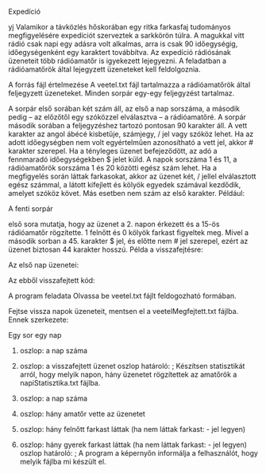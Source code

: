 Expedíció

yj
Valamikor a távközlés hőskorában egy ritka farkasfaj tudományos megfigyelésére expedíciót szerveztek a sarkkörön túlra. A magukkal vitt rádió csak napi egy adásra volt alkalmas, arra is csak 90 időegységig, időegységenként egy karaktert továbbítva. Az expedíció rádiósának üzeneteit több rádióamatőr is igyekezett lejegyezni. A feladatban a rádióamatőrök által lejegyzett üzeneteket kell feldolgoznia.

A forrás fájl értelmezése
A veetel.txt fájl tartalmazza a rádióamatőrök által feljegyzett üzeneteket. Minden sorpár egy-egy feljegyzést tartalmaz.

A sorpár első sorában két szám áll, az első a nap sorszáma, a második pedig – az előzőtől egy szóközzel elválasztva – a rádióamatőré.
A sorpár második sorában a feljegyzéshez tartozó pontosan 90 karakter áll. A vett karakter az angol ábécé kisbetűje, számjegy, / jel vagy szóköz lehet. Ha az adott időegységben nem volt egyértelműen azonosítható a vett jel, akkor # karakter szerepel. Ha a tényleges üzenet befejeződött, az adó a fennmaradó időegységekben $ jelet küld.
A napok sorszáma 1 és 11, a rádióamatőrök sorszáma 1 és 20 közötti egész szám lehet.
Ha a megfigyelés során láttak farkasokat, akkor az üzenet két, / jellel elválasztott egész számmal, a látott kifejlett és kölyök egyedek számával kezdődik, amelyet szóköz követ. Más esetben nem szám az első karakter. Például:

A fenti sorpár

első sora mutatja, hogy az üzenet a 2. napon érkezett és a 15-ös rádióamatőr rögzítette.
1 felnőtt és 0 kölyök farkast figyeltek meg. Mivel a második sorban a 45. karakter $ jel, és előtte nem # jel szerepel, ezért az üzenet biztosan 44 karakter hosszú.
Példa a visszafejtésre:

Az első nap üzenetei: 

Az ebből visszafejtett kód: 

A program feladata
Olvassa be veetel.txt fájlt feldogozható formában.

Fejtse vissza napok üzeneteit, mentsen el a veetelMegfejtett.txt fájlba. Ennek szerkezete:

Egy sor egy nap
1. oszlop: a nap száma
2. oszlop: a visszafejtett üzenet
oszlop határoló: ;
Készítsen statisztikát arról, hogy melyik napon, hány üzenetet rögzítettek az amatőrök a napiStatisztika.txt fájlba.

1. oszlop: a nap száma
2. oszlop: hány amatőr vette az üzenetet
3. oszlop: hány felnőtt farkast láttak (ha nem láttak farkast: - jel legyen)
4. oszlop: hány gyerek farkast láttak (ha nem láttak farkast: - jel legyen)
oszlop határoló: ;
A program a képernyőn informálja a felhasználót, hogy melyik fájlba mi készült el.